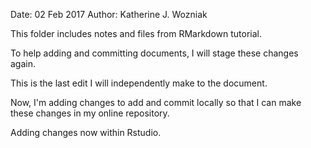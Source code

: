 Date: 02 Feb 2017
Author: Katherine J. Wozniak

This folder includes notes and files from RMarkdown tutorial.

To help adding and committing documents, I will stage these changes again.

This is the last edit I will independently make to the document. 

Now, I'm adding changes to add and commit locally so that I can make these changes in my online repository.

Adding changes now within Rstudio. 